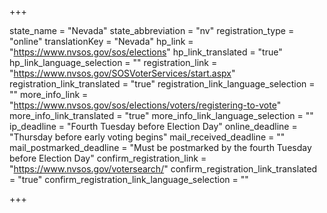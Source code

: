 +++

state_name = "Nevada"
state_abbreviation = "nv"
registration_type = "online"
translationKey = "Nevada"
hp_link = "https://www.nvsos.gov/sos/elections"
hp_link_translated = "true"
hp_link_language_selection = ""
registration_link = "https://www.nvsos.gov/SOSVoterServices/start.aspx"
registration_link_translated = "true"
registration_link_language_selection = ""
more_info_link = "https://www.nvsos.gov/sos/elections/voters/registering-to-vote"
more_info_link_translated = "true"
more_info_link_language_selection = ""
ip_deadline = "Fourth Tuesday before Election Day"
online_deadline = "Thursday before early voting begins"
mail_received_deadline = ""
mail_postmarked_deadline = "Must be postmarked by the fourth Tuesday before Election Day"
confirm_registration_link = "https://www.nvsos.gov/votersearch/"
confirm_registration_link_translated = "true"
confirm_registration_link_language_selection = ""

+++